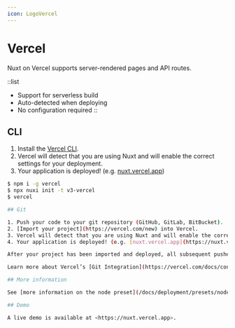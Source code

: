 ```yaml
---
icon: LogoVercel
---
```


# Vercel

Nuxt on Vercel supports server-rendered pages and API routes.

::list

- Support for serverless build
- Auto-detected when deploying
- No configuration required
::

## CLI

1. Install the [Vercel CLI](https://vercel.com/cli).
2. Vercel will detect that you are using Nuxt and will enable the correct settings for your deployment.
3. Your application is deployed! (e.g. [nuxt.vercel.app](https://nuxt.vercel.app/))

```bash
$ npm i -g vercel
$ npx nuxi init -t v3-vercel
$ vercel

## Git

1. Push your code to your git repository (GitHub, GitLab, BitBucket).
2. [Import your project](https://vercel.com/new) into Vercel.
3. Vercel will detect that you are using Nuxt and will enable the correct settings for your deployment.
4. Your application is deployed! (e.g. [nuxt.vercel.app](https://nuxt.vercel.app/))

After your project has been imported and deployed, all subsequent pushes to branches will generate [Preview Deployments](https://vercel.com/docs/concepts/deployments/environments#preview), and all changes made to the Production Branch (commonly “main”) will result in a [Production Deployment](https://vercel.com/docs/concepts/deployments/environments#production).

Learn more about Vercel’s [Git Integration](https://vercel.com/docs/concepts/git).

## More information

See [more information on the node preset](/docs/deployment/presets/node) for full details.

## Demo

A live demo is available at <https://nuxt.vercel.app>.
